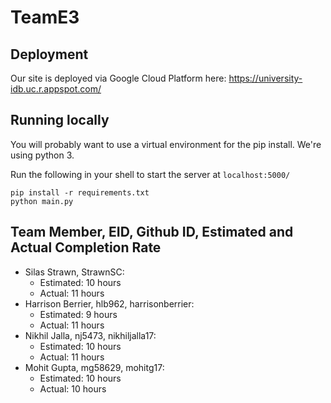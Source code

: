 # TeamE3

## Deployment
Our site is deployed via Google Cloud Platform here: https://university-idb.uc.r.appspot.com/

## Running locally 
You will probably want to use a virtual environment for the pip install. We're using python 3. 

Run the following in your shell to start the server at `localhost:5000/`

```cd idb_app
pip install -r requirements.txt
python main.py
```

## Team Member, EID, Github ID, Estimated and Actual Completion Rate
- Silas Strawn, StrawnSC:
    - Estimated: 10 hours
    - Actual: 11 hours
- Harrison Berrier, hlb962, harrisonberrier:
    - Estimated: 9 hours
    - Actual: 11 hours
- Nikhil Jalla, nj5473, nikhiljalla17:
    - Estimated: 10 hours
    - Actual: 11 hours
- Mohit Gupta, mg58629, mohitg17:
    - Estimated: 10 hours
    - Actual: 10 hours